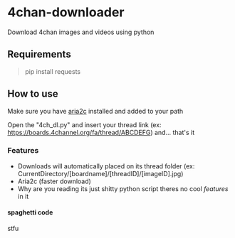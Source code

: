 # 4chan-downloader
 Download 4chan images and videos using python

## Requirements
 > pip install requests

## How to use
 Make sure you have [aria2c](https://github.com/aria2/aria2/releases/tag/release-1.35.0) installed and added to your path 

 Open the "4ch_dl.py" and insert your thread link (ex: https://boards.4channel.org/fa/thread/ABCDEFG)
 and... that's it


### Features

 * Downloads will automatically placed on its thread folder (ex: CurrentDirectory/[boardname]/[threadID]/[imageID].jpg)
 * Aria2c (faster download)
 * Why are you reading its just shitty python script theres no cool _features_ in it



#### spaghetti code
 stfu

